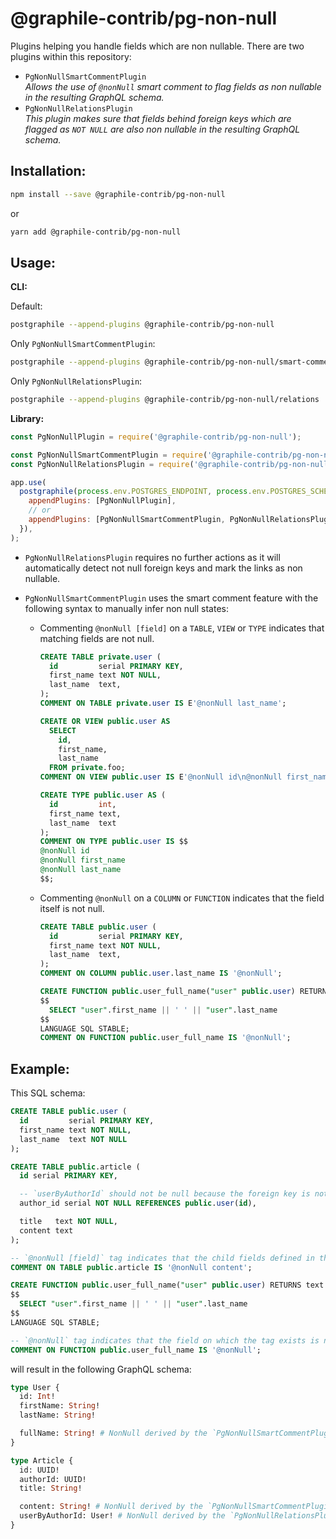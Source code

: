 # @graphile-contrib/pg-non-null

Plugins helping you handle fields which are non nullable. There are two plugins
within this repository:

- `PgNonNullSmartCommentPlugin`<br>
  _Allows the use of `@nonNull` smart comment to flag fields as non nullable in the resulting GraphQL schema._
- `PgNonNullRelationsPlugin`<br>
  _This plugin makes sure that fields behind foreign keys which are flagged as `NOT NULL` are also non nullable in the resulting GraphQL schema._

## Installation:

```bash
npm install --save @graphile-contrib/pg-non-null
```

or

```bash
yarn add @graphile-contrib/pg-non-null
```

## Usage:

**CLI:**

Default:

```bash
postgraphile --append-plugins @graphile-contrib/pg-non-null
```

Only `PgNonNullSmartCommentPlugin`:

```bash
postgraphile --append-plugins @graphile-contrib/pg-non-null/smart-comment
```

Only `PgNonNullRelationsPlugin`:

```bash
postgraphile --append-plugins @graphile-contrib/pg-non-null/relations
```

**Library:**

```js
const PgNonNullPlugin = require('@graphile-contrib/pg-non-null');

const PgNonNullSmartCommentPlugin = require('@graphile-contrib/pg-non-null/smart-comment');
const PgNonNullRelationsPlugin = require('@graphile-contrib/pg-non-null/relations');

app.use(
  postgraphile(process.env.POSTGRES_ENDPOINT, process.env.POSTGRES_SCHEMA, {
    appendPlugins: [PgNonNullPlugin],
    // or
    appendPlugins: [PgNonNullSmartCommentPlugin, PgNonNullRelationsPlugin],
  }),
);
```

- `PgNonNullRelationsPlugin` requires no further actions as it will automatically detect not null foreign keys and mark the links as non nullable.
- `PgNonNullSmartCommentPlugin` uses the smart comment feature with the following syntax to manually infer non null states:

  - Commenting `@nonNull [field]` on a `TABLE`, `VIEW` or `TYPE` indicates that matching fields are not null.<br>

    ```sql
    CREATE TABLE private.user (
      id         serial PRIMARY KEY,
      first_name text NOT NULL,
      last_name  text,
    );
    COMMENT ON TABLE private.user IS E'@nonNull last_name';
    ```

    ```sql
    CREATE OR VIEW public.user AS
      SELECT
        id,
        first_name,
        last_name
      FROM private.foo;
    COMMENT ON VIEW public.user IS E'@nonNull id\n@nonNull first_name\n@nonNull last_name';
    ```

    ```sql
    CREATE TYPE public.user AS (
      id         int,
      first_name text,
      last_name  text
    );
    COMMENT ON TYPE public.user IS $$
    @nonNull id
    @nonNull first_name
    @nonNull last_name
    $$;
    ```

  - Commenting `@nonNull` on a `COLUMN` or `FUNCTION` indicates that the field itself is not null.

    ```sql
    CREATE TABLE public.user (
      id         serial PRIMARY KEY,
      first_name text NOT NULL,
      last_name  text,
    );
    COMMENT ON COLUMN public.user.last_name IS '@nonNull';
    ```

    ```sql
    CREATE FUNCTION public.user_full_name("user" public.user) RETURNS text AS
    $$
      SELECT "user".first_name || ' ' || "user".last_name
    $$
    LANGUAGE SQL STABLE;
    COMMENT ON FUNCTION public.user_full_name IS '@nonNull';
    ```

## Example:

This SQL schema:

```sql
CREATE TABLE public.user (
  id         serial PRIMARY KEY,
  first_name text NOT NULL,
  last_name  text NOT NULL
);

CREATE TABLE public.article (
  id serial PRIMARY KEY,

  -- `userByAuthorId` should not be null because the foreign key is not null
  author_id serial NOT NULL REFERENCES public.user(id),

  title   text NOT NULL,
  content text
);

-- `@nonNull [field]` tag indicates that the child fields defined in the `[field]` are not null
COMMENT ON TABLE public.article IS '@nonNull content';

CREATE FUNCTION public.user_full_name("user" public.user) RETURNS text AS
$$
  SELECT "user".first_name || ' ' || "user".last_name
$$
LANGUAGE SQL STABLE;

-- `@nonNull` tag indicates that the field on which the tag exists is not null
COMMENT ON FUNCTION public.user_full_name IS '@nonNull';
```

will result in the following GraphQL schema:

```graphql
type User {
  id: Int!
  firstName: String!
  lastName: String!

  fullName: String! # NonNull derived by the `PgNonNullSmartCommentPlugin`
}

type Article {
  id: UUID!
  authorId: UUID!
  title: String!

  content: String! # NonNull derived by the `PgNonNullSmartCommentPlugin`
  userByAuthorId: User! # NonNull derived by the `PgNonNullRelationsPlugin`
}
```
